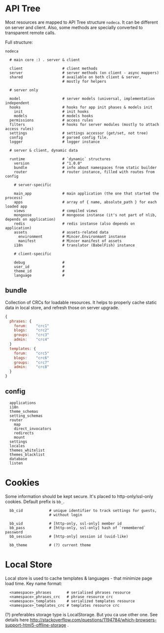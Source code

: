 API Tree
========

Most resources are mapped to API Tree structure `nodeca`. It can be different
on server and client. Also, some methods are specially converted to transparent
remote calls.

Full structure:

```
nodeca

  # main core :) . server & client

  client                  # client methods
  server                  # server methods (on client - async mappers)
  shared                  # available on both client & server,
                          # mostly for helpers

  # server only

  model                   # server models (universal, implementation independent
  hooks                   # hooks for app init phases & models init
    init                  # init hooks
    models                # models hooks
  permissions             # access rules
  filters                 # hooks for server modules (mostly to attach access rules)
  settings                # settings accessor (get/set, not tree)
  config                  # parsed config file.
  logger                  # logger instance

  # server & client, dynamic data

  runtime                 # `dynamic` structures
    version               # "1.0.0"
    bundle                # info about namespaces from static builder
    router                # router instance, filled with routes from config

    # server-specific

    main_app              # main application (the one that started the process)
    apps                  # array of { name, absolute_path } for each loaded app 
    views                 # compiled views
    mongoose              # mongoose instanse (it's not part of nlib, depends on application)
    redis                 # redis instanse (also depends on application)
    assets                # assets-related data
      environment         # Mincer.Environmant instanse
      manifest            # Mincer manifest of assets
    i18n                  # translator (BabelFish) instance

    # client-specific

    debug                 #
    user_id               #
    theme_id              #
    language              #
```


bundle
------

Collection of CRCs for loadable resources.  It helps to properly cache
static data in local store, and refresh those on server upgrade.

``` javascript
{
  phrases: {
    forum:    "crc1"
    blogs:    "crc2"
    groups:   "crc3"
    admin:    "crc4"
  }
  templates: {
    forum:    "crc5"
    blogs:    "crc6"
    groups:   "crc7"
    admin:    "crc8"
  }
}
```


config
------

```
  applications
  i18n
  theme_schemas
  setting_schemas
  router
    map
    direct_invocators
    redirects
    mount
  settings
  locales
  themes_whitelist
  themes_blacklist
  database
  listen
```


Cookies
=======

Some information should be kept secure. It's placed to http-only/ssl-only
cookies. Default prefix is `bb_`.

```
  bb_cid            # unique identifier to track settings for guests,
                    # without login

  bb_uid            # [http-only, ssl-only] member id
  bb_pass           # [http-only, ssl-only] hash of `remembered` password
  bb_session        # [http-only] session id (uuid-like)

  bb_theme          # (?) current theme
```

Local Store
===========

Local store is used to cache templates & languages - that minimize page load
time. Key name format:

```
  <namespace>_phrases       # serialised phrases resource
  <namespace>_phrases_crc   # phrase resource crc
  <namespace>_templates     # serialized templates resource
  <namespace>_templates_crc # templates resource crc
```

(?) preferables storage type is LocalStorage. But you ca use other one. See
details here http://stackoverflow.com/questions/1194784/which-browsers-support-html5-offline-storage .
